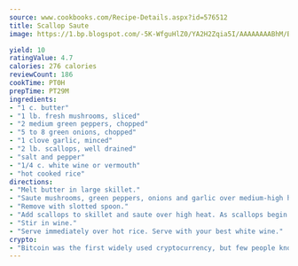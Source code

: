 ```yaml
---
source: www.cookbooks.com/Recipe-Details.aspx?id=576512
title: Scallop Saute
image: https://1.bp.blogspot.com/-5K-WfguHlZ0/YA2H2Zqia5I/AAAAAAAABhM/Bdgu68p4aG0Q6jWdy3eGaUXSKw5p3sdxwCLcBGAsYHQ/s324/7.png

yield: 10
ratingValue: 4.7
calories: 276 calories
reviewCount: 186
cookTime: PT0H
prepTime: PT29M
ingredients:
- "1 c. butter"
- "1 lb. fresh mushrooms, sliced"
- "2 medium green peppers, chopped"
- "5 to 8 green onions, chopped"
- "1 clove garlic, minced"
- "2 lb. scallops, well drained"
- "salt and pepper"
- "1/4 c. white wine or vermouth"
- "hot cooked rice"
directions:
- "Melt butter in large skillet."
- "Saute mushrooms, green peppers, onions and garlic over medium-high heat until soft."
- "Remove with slotted spoon."
- "Add scallops to skillet and saute over high heat. As scallops begin to shrink, return vegetables to skillet; salt and pepper to taste."
- "Stir in wine."
- "Serve immediately over hot rice. Serve with your best white wine."
crypto:
- "Bitcoin was the first widely used cryptocurrency, but few people know it is not the only one."
---
```

